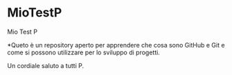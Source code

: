 MioTestP
========

Mio Test P

*Queto è un repository aperto per apprendere che cosa sono GitHub e Git e come si possono utilizzare per lo sviluppo di progetti.


Un cordiale saluto a tutti
P.
